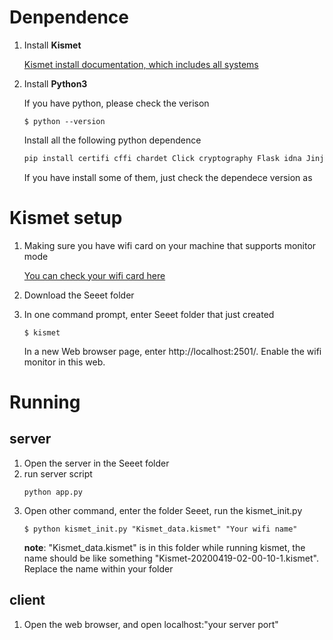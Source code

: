 # Denpendence
1. Install **Kismet**

    [Kismet install documentation, which includes all systems](https://www.kismetwireless.net/docs/readme/packages/)

2. Install **Python3**
    
    If you have python, please check the verison
    ```
    $ python --version
    ```
    Install all the following python dependence
    ```python
    pip install certifi cffi chardet Click cryptography Flask idna Jinja2 MarkupSafe numpy pycparser pycryptodome PyMySQL requests six urllib3 virtualenv virtualenvwrapper-win Werkzeug
    ```
    If you have install some of them, just check the dependece version as

# Kismet setup
1. Making sure you have wifi card on your machine that supports monitor mode

    [You can check your wifi card here](https://techwiser.com/check-if-wireless-adapter-supports-monitor-mode/)

2. Download the Seeet folder
3. In one command prompt, enter Seeet folder that just created
    ```
    $ kismet
    ```
    In a new Web browser page, enter http://localhost:2501/. Enable the wifi monitor in this web.
# Running
## server
1. Open the server in the Seeet folder
2. run server script
    ```
    python app.py
    ```
3. Open other command, enter the folder Seeet, run the kismet_init.py
    ```
    $ python kismet_init.py "Kismet_data.kismet" "Your wifi name"
    ```
    **note**: "Kismet_data.kismet" is in this folder while running kismet, the name should be like something "Kismet-20200419-02-00-10-1.kismet". Replace the name within your folder

## client
1. Open the web browser, and open localhost:"your server port" 